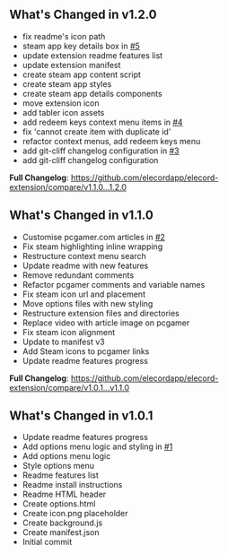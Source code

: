## What's Changed in v1.2.0
* fix readme's icon path
* steam app key details box in [#5](https://github.com/elecordapp/elecord-extension/pull/5)
* update extension readme features list
* update extension manifest
* create steam app content script
* create steam app styles
* create steam app details components
* move extension icon
* add tabler icon assets
* add redeem keys context menu items in [#4](https://github.com/elecordapp/elecord-extension/pull/4)
* fix 'cannot create item with duplicate id'
* refactor context menus, add redeem keys menu
* add git-cliff changelog configuration in [#3](https://github.com/elecordapp/elecord-extension/pull/3)
* add git-cliff changelog configuration

**Full Changelog**: https://github.com/elecordapp/elecord-extension/compare/v1.1.0...1.2.0

## What's Changed in v1.1.0
* Customise pcgamer.com articles in [#2](https://github.com/elecordapp/elecord-extension/pull/2)
* Fix steam highlighting inline wrapping
* Restructure context menu search
* Update readme with new features
* Remove redundant comments
* Refactor pcgamer comments and variable names
* Fix steam icon url and placement
* Move options files with new styling
* Restructure extension files and directories
* Replace video with article image on pcgamer
* Fix steam icon alignment
* Update to manifest v3
* Add Steam icons to pcgamer links
* Update readme features progress

**Full Changelog**: https://github.com/elecordapp/elecord-extension/compare/v1.0.1...v1.1.0

## What's Changed in v1.0.1
* Update readme features progress
* Add options menu logic and styling in [#1](https://github.com/elecordapp/elecord-extension/pull/1)
* Add options menu logic
* Style options menu
* Readme features list
* Readme install instructions
* Readme HTML header
* Create options.html
* Create icon.png placeholder
* Create background.js
* Create manifest.json
* Initial commit

<!-- generated by git-cliff -->
